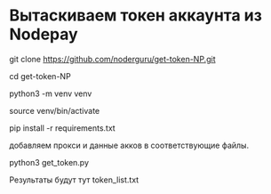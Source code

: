 
# Вытаскиваем токен аккаунта из Nodepay

git clone https://github.com/noderguru/get-token-NP.git

cd get-token-NP

python3 -m venv venv

source venv/bin/activate

pip install -r requirements.txt


добавляем прокси и данные акков в соответствующие файлы.

python3 get_token.py

Результаты будут тут token_list.txt
